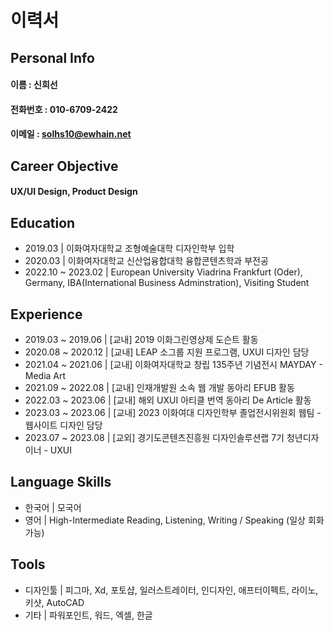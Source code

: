 # 이력서

## Personal Info
#### 이름 : 신희선
#### 전화번호 : 010-6709-2422
#### 이메일 : solhs10@ewhain.net


## Career Objective
#### UX/UI Design, Product Design


## Education
- 2019.03 | 이화여자대학교 조형예술대학 디자인학부 입학
- 2020.03 | 이화여자대학교 신산업융합대학 융합콘텐츠학과 부전공
- 2022.10 ~ 2023.02 | European University Viadrina Frankfurt (Oder), Germany, IBA(International Business Adminstration), Visiting Student


## Experience
- 2019.03 ~ 2019.06 | [교내] 2019 이화그린영상제 도슨트 활동
- 2020.08 ~ 2020.12 | [교내] LEAP 소그룹 지원 프로그램, UXUI 디자인 담당
- 2021.04 ~ 2021.06 | [교내] 이화여자대학교 창립 135주년 기념전시 MAYDAY - Media Art
- 2021.09 ~ 2022.08 | [교내] 인재개발원 소속 웹 개발 동아리 EFUB 활동
- 2022.03 ~ 2023.06 | [교내] 해외 UXUI 아티클 번역 동아리 De Article 활동
- 2023.03 ~ 2023.06 | [교내] 2023 이화여대 디자인학부 졸업전시위원회 웹팀 - 웹사이트 디자인 담당
- 2023.07 ~ 2023.08 | [교외] 경기도콘텐츠진흥원 디자인솔루션랩 7기 청년디자이너 - UXUI 

 
## Language Skills
- 한국어 | 모국어
- 영어 | High-Intermediate Reading, Listening, Writing / Speaking (일상 회화 가능)


## Tools
- 디자인툴 | 피그마, Xd, 포토샵, 일러스트레이터, 인디자인, 애프터이펙트, 라이노, 키샷, AutoCAD
- 기타 | 파워포인트, 워드, 엑셀, 한글




